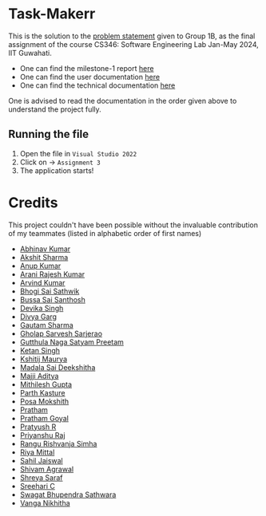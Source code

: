 # Task-Makerr

This is the solution to the [problem statement](./ps.pdf) given to Group 1B, as the final assignment of the course CS346: Software Engineering Lab
Jan-May 2024, IIT Guwahati.

- One can find the milestone-1 report [here](./Milestone-1.pdf)
- One can find the user documentation [here](./User%20Documentation)
- One can find the technical documentation [here](./Technical%20Documentation)

One is advised to read the documentation in the order given above to understand the project fully.

## Running the file

1. Open the file in `Visual Studio 2022`
2. Click on -> `Assignment 3`
3. The application starts!

# Credits

This project couldn't have been possible without the invaluable contribution of my teammates (listed in alphabetic order of first names)

- [Abhinav Kumar](https://github.com/Abhinav1-Kumar)
- [Akshit Sharma](https://github.com/akshit-iitg)
- [Anup Kumar](https://github.com/anupkumar1814)
- [Arani Rajesh Kumar](https://github.com/raxhub004)
- [Arvind Kumar](https://github.com/arvindfoujdar)
- [Bhogi Sai Sathwik](https://github.com/BHOGISAISATHWIK)
- [Bussa Sai Santhosh](https://github.com/saisanthoshbussa)
- [Devika Singh](https://github.com/devika-singh)
- [Divya Garg](https://github.com/divyagarg47)
- [Gautam Sharma](https://g-s01.github.io/)
- [Gholap Sarvesh Sarjerao](https://github.com/sarg19)
- [Gutthula Naga Satyam Preetam](https://github.com/Gnspreetam)
- [Ketan Singh](https://github.com/botketan)
- [Kshitij Maurya](https://github.com/mauryakshitij)
- [Madala Sai Deekshitha](https://github.com/msdsai)
- [Majji Aditya](https://github.com/adityamajji1654)
- [Mithilesh Gupta](https://github.com/Mithilesh8984)
- [Parth Kasture](https://github.com/parthkasture)
- [Posa Mokshith](https://github.com/Raghuveer22)
- [Pratham](https://github.com/regnarlothbrok)
- [Pratham Goyal](https://github.com/pratham1504)
- [Pratyush R](https://github.com/p8324r)
- [Priyanshu Raj](https://github.com/priyanshuraj30)
- [Rangu Rishvanja Simha](https://github.com/Rishvanja-27)
- [Riya Mittal](https://github.com/mit-riya)
- [Sahil Jaiswal](https://github.com/SahJaiswal)
- [Shivam Agrawal](https://github.com/Shivamagr1812)
- [Shreya Saraf](https://github.com/Shreya-Saraf7103)
- [Sreehari C](https://github.com/SreehariC)
- [Swagat Bhupendra Sathwara](https://github.com/SwagatBS19)
- [Vanga Nikhitha](https://github.com/Nikhitha284)
